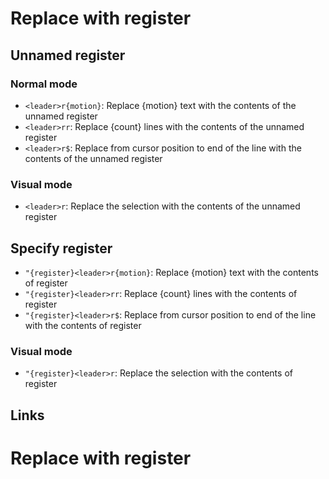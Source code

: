 # Replace with register

## Unnamed register

### Normal mode

- `<leader>r{motion}`: Replace {motion} text with the contents of the unnamed register
- `<leader>rr`: Replace {count} lines with the contents of the unnamed register
- `<leader>r$`: Replace from cursor position to end of the line with the contents of the unnamed register

### Visual mode

- `<leader>r`: Replace the selection with the contents of the unnamed register

## Specify register

- `"{register}<leader>r{motion}`: Replace {motion} text with the contents of register
- `"{register}<leader>rr`: Replace {count} lines with the contents of register
- `"{register}<leader>r$`: Replace from cursor position to end of the line with the contents of register

### Visual mode

- `"{register}<leader>r`: Replace the selection with the contents of register

## Links

# Replace with register
